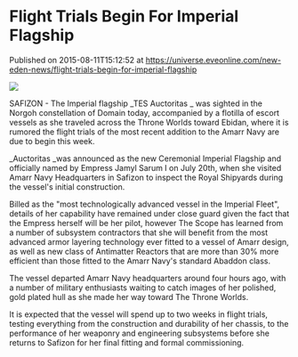 # Flight Trials Begin For Imperial Flagship
Published on 2015-08-11T15:12:52 at https://universe.eveonline.com/new-eden-news/flight-trials-begin-for-imperial-flagship

![](http://web.ccpgamescdn.com/newssystem/media/67456/1/IMPBADDON.png)

SAFIZON - The Imperial flagship  _TES  Auctoritas _ was sighted in the Norgoh constellation of Domain today, accompanied by a flotilla of escort vessels as she traveled across the Throne Worlds toward Ebidan, where it is rumored the flight trials of the most recent addition to the Amarr Navy are due to begin this week.

_Auctoritas  _was announced as the new Ceremonial Imperial Flagship and officially named by Empress Jamyl Sarum I on July 20th, when she visited Amarr Navy Headquarters in Safizon to inspect the Royal Shipyards during the vessel's initial construction.

Billed as the "most technologically advanced vessel in the Imperial Fleet", details of her capability have remained under close guard given the fact that the Empress herself will be her pilot, however The Scope has learned from a number of subsystem contractors that she will benefit from the most advanced armor layering technology ever fitted to a vessel of Amarr design, as well as new class of Antimatter Reactors that are more than 30% more efficient than those fitted to the Amarr Navy's standard Abaddon class.

The vessel departed Amarr Navy headquarters around four hours ago, with a number of military enthusiasts waiting to catch images of her polished, gold plated hull as she made her way toward The Throne Worlds.

It is expected that the vessel will spend up to two weeks in flight trials, testing everything from the construction and durability of her chassis, to the performance of her weaponry and engineering subsystems before she returns to Safizon for her final fitting and formal commissioning.
